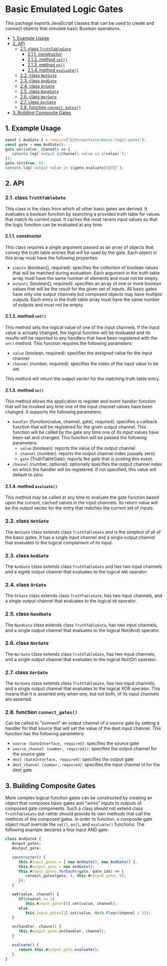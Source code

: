 # Basic Emulated Logic Gates

This package exports JavaScript classes that can be used to create and connect objects that simulate basic Boolean 
operations.

- [1. Example Usage](#1-example-usage)
- [2. API](#2-api)
  - [2.1. class `TruthTableGate`](#21-class-truthtablegate)
    - [2.1.1. constructor](#211-constructor)
    - [2.1.2. method `set()`](#212-method-set)
    - [2.1.3. method `on()`](#213-method-on)
    - [2.1.4. method `evaluate()`](#214-method-evaluate)
  - [2.2. class `NotGate`](#22-class-notgate)
  - [2.3. class `AndGate`](#23-class-andgate)
  - [2.4. class `OrGate`](#24-class-orgate)
  - [2.5. class `NandGate`](#25-class-nandgate)
  - [2.6. class `NorGate`](#26-class-norgate)
  - [2.7. class `XorGate`](#27-class-xorgate)
  - [2.8. function `connect_gates()`](#28-function-connect_gates)
- [3. Building Composite Gates](#3-building-composite-gates)


## 1. Example Usage

```javascript
const { AndGate } = require("@jhtrauntvein/basic-logic-gates");
const gate = new AndGate();
gate.on((value, channel) => {
   console.log(`output ${channel} value is ${value}`);
});
gate.set(true, 0);
console.log(`output value is ${gate.evaluate()[0]}`);
```

## 2. API

### 2.1. class `TruthTableGate`

This class is the class from which all other basic gates are derived.  It evaluates a boolean
function by searching a provided truth table for values that match its current input.  It
caches the most recent input values so that the logic function can be evaluated at any time.

#### 2.1.1. constructor

This class requires a single argument passed as an array of objects that convey the truth 
table entries that will be used by the gate.  Each object in this array must have the
following properties:

* `inputs` (boolean[], required): specifies the collection of boolean values that will be 
   matched during evaluation.  Each argument in the truth table array must have the same 
   number of elements and must not be empty.
* `outputs` (boolean[], required): specifies an array of one or more boolean values that
  will be the result for the given set of inputs.  All basic gates have only one output channels
  but composed objects may have multiple outputs.  Each entry in the truth table array must have
  the same number of outputs and must not be empty.

#### 2.1.2. method `set()`

This method sets the logical value of one of the input channels.  If the input value is actually
changed, the logical function will be evaluated and its results will be reported to any handlers
that have been registered with the `on()` method.  This function requires the following parameters:

* `value` (boolean, required): specifies the assigned value for the input channel
* `channel` (number, required): specifies the index of the input value to be set.

This method will return the output vector for the matching truth table entry.

#### 2.1.3. method `on()`

This method allows the application to register and event handler function that will be invoked
any time one of the input channel values have been changed.  It supports the following parameters:

* `handler` (function(value, channel, gate), required): specifies a callback function that will be
  registered for the given output channel.  This function will be called by the gate any time one of
  its input values have been set and changed.  This function will be passed the following parameters:
  * `value` (boolean): reports the value of the output channel
  * `channel` (number): reports the output channel index (usually zero)
  * `gate` (TruthTableGate): reports the gate that is posting this event.
* `channel` (number, optional): optionally specifies the output channel index on which the handler 
   will be registered.  If not specified, this value will default to zero.

#### 2.1.4. method `evaluate()`

This method may be called at any time to evaluate the gate function based upon the current, cached values
in the input channels.  Its return value will be the output vector for the entry that matches
the current set of inputs.

### 2.2. class `NotGate` 

The `NotGate` class extends class `TruthTableGate` and is the simplest of all of the basic gates.  It 
has a single input channel and a single output channel that evaluates to the logical complement of 
its input.

### 2.3. class `AndGate`

The `AndGate` class extends class `TruthTableGate` and has two input channels  and a signle output
channel that evaluates to the logical `AND` operator.

### 2.4. class `OrGate`

The `OrGate` class extends class `TruthTableGate`, has two input channels, and a single output channel 
that evaluates to the logical `OR` operator.

### 2.5. class `NandGate`

The `NandGate` class extends class `TruthTableGate`, has two input channels, and a single output 
channel that evaluates to the logical Not(And) operator.

### 2.6. class `NorGate`

The `NorGate` class extends class `TruthTableGate`, has two input channels, and a single output channel
that evaluates to the logical Not(Or) operator.

### 2.7. class `XorGate`

The `XorGate` class extends class `TruthTableGate`, has two input channels, and a single output channel
that evaluates to the logical XOR operator.  This means that it is asserted only when one, but not both,
of its input channels are asserted.

### 2.8. function `connect_gates()`

Can be called to "connect" an output channel of a source gate by setting a handler for that source
that will set the value of the dest input channel.  This function has the following parameters:

* `source (GateInterface, required)`: specifies the source gate
* `source_channel (number, required))`: specifies the output channel for the source gate
* `dest (GateInterface, required)`: specifies the output gate
* `dest_channel (number, required)`: specifies the input channel id for the dest gate

## 3. Building Composite Gates

More complex logical function gates can be constructed by creating an object that composes basic 
gates and "wires" inputs to outputs of composed gate components.  Such a class should not extend 
class `TruthTableGate` but rather should provide its own methods that call the methods of
the composed gates.  In order to function, a composite gate object must override the `set()`, `on()`, 
and `evaluate()` functions.  The following example declares a four input AND gate:

```javascript
class AndGate4 {
   #input_gates;
   #output_gate;

   constructor() {
      this.#input_gates = [ new AndGate(), new AndGate() ];
      this.#output_gate = new AndGate();
      this.#input_gates.forEach((gate, gate_idx) => {
         connect_gates(gate, 0, this.#output_gate, 0);
      });
   }

   set(value, channel) {
      if(channel <= 1)
         this.#input_gates[0].set(value, channel);
      else
         this.input_gates[1].set(value, Math.floor(channel / 2));
   }

   on(handler, channel) {
      this.#output_gate.on(handler, channel);
   }

   evaluate() {
      return this.#output_gate.evaluate();
   }
}
```
